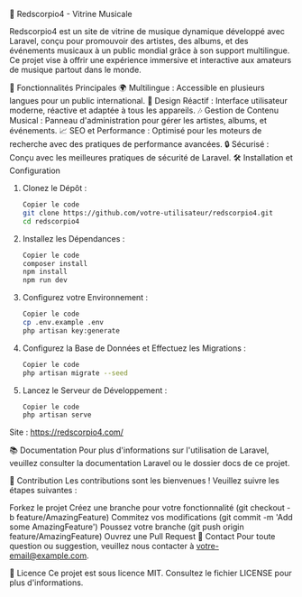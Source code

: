 🎵 Redscorpio4 - Vitrine Musicale

Redscorpio4 est un site de vitrine de musique dynamique développé avec Laravel, conçu pour promouvoir des artistes, des albums, et des événements musicaux à un public mondial grâce à son support multilingue. Ce projet vise à offrir une expérience immersive et interactive aux amateurs de musique partout dans le monde.

🚀 Fonctionnalités Principales
🌍 Multilingue : Accessible en plusieurs langues pour un public international.
🎨 Design Réactif : Interface utilisateur moderne, réactive et adaptée à tous les appareils.
🎶 Gestion de Contenu Musical : Panneau d'administration pour gérer les artistes, albums, et événements.
📈 SEO et Performance : Optimisé pour les moteurs de recherche avec des pratiques de performance avancées.
🔒 Sécurisé : Conçu avec les meilleures pratiques de sécurité de Laravel.
🛠️ Installation et Configuration
1. Clonez le Dépôt :
   ```bash
   Copier le code
   git clone https://github.com/votre-utilisateur/redscorpio4.git
   cd redscorpio4
2. Installez les Dépendances :
   ```bash
   Copier le code
   composer install
   npm install
   npm run dev
3. Configurez votre Environnement :
   ```bash
   Copier le code
   cp .env.example .env
   php artisan key:generate
4. Configurez la Base de Données et Effectuez les Migrations :
   ```bash
   Copier le code
   php artisan migrate --seed
5. Lancez le Serveur de Développement :
   ```bash
   Copier le code
   php artisan serve

Site : https://redscorpio4.com/

📚 Documentation
Pour plus d'informations sur l'utilisation de Laravel, veuillez consulter la documentation Laravel ou le dossier docs de ce projet.

🤝 Contribution
Les contributions sont les bienvenues ! Veuillez suivre les étapes suivantes :

Forkez le projet
Créez une branche pour votre fonctionnalité (git checkout -b feature/AmazingFeature)
Commitez vos modifications (git commit -m 'Add some AmazingFeature')
Poussez votre branche (git push origin feature/AmazingFeature)
Ouvrez une Pull Request
📧 Contact
Pour toute question ou suggestion, veuillez nous contacter à votre-email@example.com.

📄 Licence
Ce projet est sous licence MIT. Consultez le fichier LICENSE pour plus d'informations.
